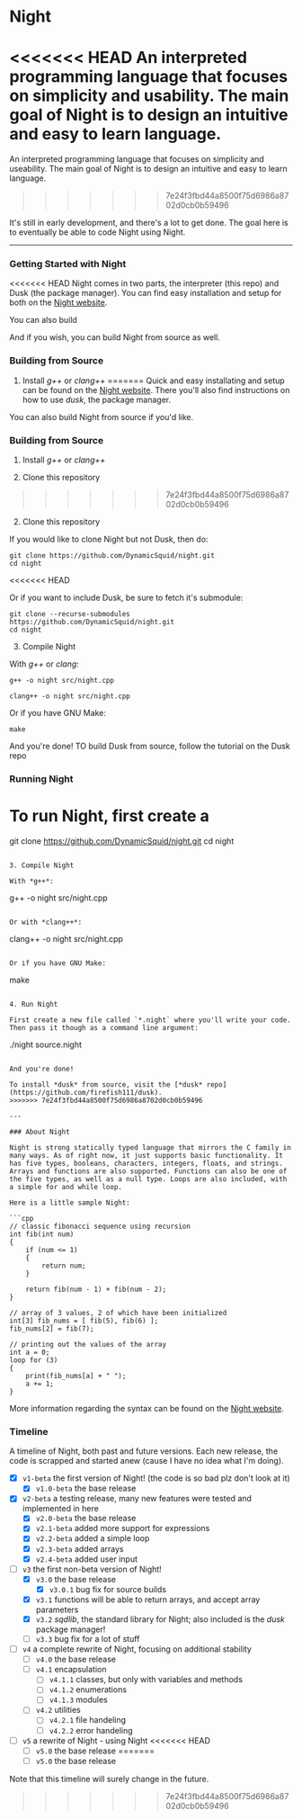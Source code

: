 # Night

<<<<<<< HEAD
An interpreted programming language that focuses on simplicity and usability. The main goal of Night is to design an intuitive and easy to learn language.
=======
An interpreted programming language that focuses on simplicity and useability. The main goal of Night is to design an intuitive and easy to learn language.
>>>>>>> 7e24f3fbd44a8500f75d6986a8702d0cb0b59496

It's still in early development, and there's a lot to get done. The goal here is to eventually be able to code Night using Night.

---

### Getting Started with Night

<<<<<<< HEAD
Night comes in two parts, the interpreter (this repo) and Dusk (the package manager). You can find easy installation and setup for both on the [Night website](https://night-website.dynamicsquid.repl.co/index.html).

You can also build 

And if you wish, you can build Night from source as well.

### Building from Source

1. Install *g++* or *clang++*
=======
Quick and easy installating and setup can be found on the [Night website](https://night-website.dynamicsquid.repl.co/html/source.html). There you'll also find instructions on how to use *dusk*, the package manager.

You can also build Night from source if you'd like.

### Building from Source

1. Install *g++* or *clang++*

2. Clone this repository
>>>>>>> 7e24f3fbd44a8500f75d6986a8702d0cb0b59496

2. Clone this repository

If you would like to clone Night but not Dusk, then do:

```
git clone https://github.com/DynamicSquid/night.git
cd night
```
<<<<<<< HEAD

Or if you want to include Dusk, be sure to fetch it's submodule:

```
git clone --recurse-submodules https://github.com/DynamicSquid/night.git
cd night
```

3. Compile Night

With *g++* or *clang*:

```
g++ -o night src/night.cpp

clang++ -o night src/night.cpp
```

Or if you have GNU Make:

```
make
```

And you're done! TO build Dusk from source, follow the tutorial on the Dusk repo

### Running Night

To run Night, first create a 
=======
git clone https://github.com/DynamicSquid/night.git
cd night
```

3. Compile Night

With *g++*:

```
g++ -o night src/night.cpp
```

Or with *clang++*:

```
clang++ -o night src/night.cpp
```

Or if you have GNU Make:

```
make
```

4. Run Night

First create a new file called `*.night` where you'll write your code. Then pass it though as a command line argument:

```
./night source.night
```

And you're done!

To install *dusk* from source, visit the [*dusk* repo](https://github.com/firefish111/dusk).
>>>>>>> 7e24f3fbd44a8500f75d6986a8702d0cb0b59496

---

### About Night

Night is strong statically typed language that mirrors the C family in many ways. As of right now, it just supports basic functionality. It has five types, booleans, characters, integers, floats, and strings. Arrays and functions are also supported. Functions can also be one of the five types, as well as a null type. Loops are also included, with a simple for and while loop.

Here is a little sample Night:

```cpp
// classic fibonacci sequence using recursion
int fib(int num)
{
    if (num <= 1)
    {
        return num;
    }

    return fib(num - 1) + fib(num - 2);
}

// array of 3 values, 2 of which have been initialized
int[3] fib_nums = [ fib(5), fib(6) ];
fib_nums[2] = fib(7);

// printing out the values of the array
int a = 0;
loop for (3)
{
    print(fib_nums[a] + " ");
    a += 1;
}
```

More information regarding the syntax can be found on the [Night website](https://night-website.dynamicsquid.repl.co/html/reference.html).

### Timeline

A timeline of Night, both past and future versions. Each new release, the code is scrapped and started anew (cause I have no idea what I'm doing).

- [x] `v1-beta` the first version of Night! (the code is so bad plz don't look at it)
  - [x] `v1.0-beta` the base release
- [x] `v2-beta` a testing release, many new features were tested and implemented in here
  - [x] `v2.0-beta` the base release
  - [x] `v2.1-beta` added more support for expressions
  - [x] `v2.2-beta` added a simple loop
  - [x] `v2.3-beta` added arrays
  - [x] `v2.4-beta` added user input
- [ ] `v3` the first non-beta version of Night!
  - [x] `v3.0` the base release
    - [x] `v3.0.1` bug fix for source builds
  - [x] `v3.1` functions will be able to return arrays, and accept array parameters
  - [x] `v3.2` *sqdlib*, the standard library for Night; also included is the *dusk* package manager!
  - [ ] `v3.3` bug fix for a lot of stuff
- [ ] `v4` a complete rewrite of Night, focusing on additional stability
  - [ ] `v4.0` the base release
  - [ ] `v4.1` encapsulation
    - [ ] `v4.1.1` classes, but only with variables and methods
    - [ ] `v4.1.2` enumerations
    - [ ] `v4.1.3` modules
  - [ ] `v4.2` utilities
    - [ ] `v4.2.1` file handeling
    - [ ] `v4.2.2` error handeling
- [ ] `v5` a rewrite of Night - using Night
<<<<<<< HEAD
  - [ ] `v5.0` the base release
=======
  - [ ] `v5.0` the base release

Note that this timeline will surely change in the future.
>>>>>>> 7e24f3fbd44a8500f75d6986a8702d0cb0b59496
